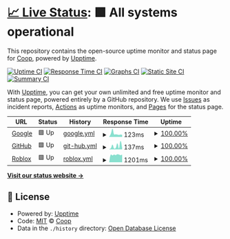 # [📈 Live Status](https://CoopPlayzz.github.io/CoopWebsitesUptime): <!--live status--> **🟩 All systems operational**

This repository contains the open-source uptime monitor and status page for [Coop](coopos.github.io/CoopOS), powered by [Upptime](https://github.com/upptime/upptime).

[![Uptime CI](https://github.com/CoopPlayzz/CoopWebsitesUptime/workflows/Uptime%20CI/badge.svg)](https://github.com/CoopPlayzz/CoopWebsitesUptime/actions?query=workflow%3A%22Uptime+CI%22)
[![Response Time CI](https://github.com/CoopPlayzz/CoopWebsitesUptime/workflows/Response%20Time%20CI/badge.svg)](https://github.com/CoopPlayzz/CoopWebsitesUptime/actions?query=workflow%3A%22Response+Time+CI%22)
[![Graphs CI](https://github.com/CoopPlayzz/CoopWebsitesUptime/workflows/Graphs%20CI/badge.svg)](https://github.com/CoopPlayzz/CoopWebsitesUptime/actions?query=workflow%3A%22Graphs+CI%22)
[![Static Site CI](https://github.com/CoopPlayzz/CoopWebsitesUptime/workflows/Static%20Site%20CI/badge.svg)](https://github.com/CoopPlayzz/CoopWebsitesUptime/actions?query=workflow%3A%22Static+Site+CI%22)
[![Summary CI](https://github.com/CoopPlayzz/CoopWebsitesUptime/workflows/Summary%20CI/badge.svg)](https://github.com/CoopPlayzz/CoopWebsitesUptime/actions?query=workflow%3A%22Summary+CI%22)

With [Upptime](https://upptime.js.org), you can get your own unlimited and free uptime monitor and status page, powered entirely by a GitHub repository. We use [Issues](https://github.com/CoopPlayzz/CoopWebsitesUptime/issues) as incident reports, [Actions](https://github.com/CoopPlayzz/CoopWebsitesUptime/actions) as uptime monitors, and [Pages](https://CoopPlayzz.github.io/CoopWebsitesUptime) for the status page.

<!--start: status pages-->
<!-- This summary is generated by Upptime (https://github.com/upptime/upptime) -->
<!-- Do not edit this manually, your changes will be overwritten -->
<!-- prettier-ignore -->
| URL | Status | History | Response Time | Uptime |
| --- | ------ | ------- | ------------- | ------ |
| <img alt="" src="https://icons.duckduckgo.com/ip3/www.google.com.ico" height="13"> [Google](https://www.google.com) | 🟩 Up | [google.yml](https://github.com/coopeeo/CoopWebsitesUptime/commits/HEAD/history/google.yml) | <details><summary><img alt="Response time graph" src="./graphs/google/response-time-week.png" height="20"> 123ms</summary><br><a href="https://CoopPlayzz.github.io/CoopWebsitesUptime/history/google"><img alt="Response time 111" src="https://img.shields.io/endpoint?url=https%3A%2F%2Fraw.githubusercontent.com%2Fcoopeeo%2FCoopWebsitesUptime%2FHEAD%2Fapi%2Fgoogle%2Fresponse-time.json"></a><br><a href="https://CoopPlayzz.github.io/CoopWebsitesUptime/history/google"><img alt="24-hour response time 80" src="https://img.shields.io/endpoint?url=https%3A%2F%2Fraw.githubusercontent.com%2Fcoopeeo%2FCoopWebsitesUptime%2FHEAD%2Fapi%2Fgoogle%2Fresponse-time-day.json"></a><br><a href="https://CoopPlayzz.github.io/CoopWebsitesUptime/history/google"><img alt="7-day response time 123" src="https://img.shields.io/endpoint?url=https%3A%2F%2Fraw.githubusercontent.com%2Fcoopeeo%2FCoopWebsitesUptime%2FHEAD%2Fapi%2Fgoogle%2Fresponse-time-week.json"></a><br><a href="https://CoopPlayzz.github.io/CoopWebsitesUptime/history/google"><img alt="30-day response time 166" src="https://img.shields.io/endpoint?url=https%3A%2F%2Fraw.githubusercontent.com%2Fcoopeeo%2FCoopWebsitesUptime%2FHEAD%2Fapi%2Fgoogle%2Fresponse-time-month.json"></a><br><a href="https://CoopPlayzz.github.io/CoopWebsitesUptime/history/google"><img alt="1-year response time 117" src="https://img.shields.io/endpoint?url=https%3A%2F%2Fraw.githubusercontent.com%2Fcoopeeo%2FCoopWebsitesUptime%2FHEAD%2Fapi%2Fgoogle%2Fresponse-time-year.json"></a></details> | <details><summary><a href="https://CoopPlayzz.github.io/CoopWebsitesUptime/history/google">100.00%</a></summary><a href="https://CoopPlayzz.github.io/CoopWebsitesUptime/history/google"><img alt="All-time uptime 99.99%" src="https://img.shields.io/endpoint?url=https%3A%2F%2Fraw.githubusercontent.com%2Fcoopeeo%2FCoopWebsitesUptime%2FHEAD%2Fapi%2Fgoogle%2Fuptime.json"></a><br><a href="https://CoopPlayzz.github.io/CoopWebsitesUptime/history/google"><img alt="24-hour uptime 100.00%" src="https://img.shields.io/endpoint?url=https%3A%2F%2Fraw.githubusercontent.com%2Fcoopeeo%2FCoopWebsitesUptime%2FHEAD%2Fapi%2Fgoogle%2Fuptime-day.json"></a><br><a href="https://CoopPlayzz.github.io/CoopWebsitesUptime/history/google"><img alt="7-day uptime 100.00%" src="https://img.shields.io/endpoint?url=https%3A%2F%2Fraw.githubusercontent.com%2Fcoopeeo%2FCoopWebsitesUptime%2FHEAD%2Fapi%2Fgoogle%2Fuptime-week.json"></a><br><a href="https://CoopPlayzz.github.io/CoopWebsitesUptime/history/google"><img alt="30-day uptime 99.81%" src="https://img.shields.io/endpoint?url=https%3A%2F%2Fraw.githubusercontent.com%2Fcoopeeo%2FCoopWebsitesUptime%2FHEAD%2Fapi%2Fgoogle%2Fuptime-month.json"></a><br><a href="https://CoopPlayzz.github.io/CoopWebsitesUptime/history/google"><img alt="1-year uptime 99.98%" src="https://img.shields.io/endpoint?url=https%3A%2F%2Fraw.githubusercontent.com%2Fcoopeeo%2FCoopWebsitesUptime%2FHEAD%2Fapi%2Fgoogle%2Fuptime-year.json"></a></details>
| <img alt="" src="https://icons.duckduckgo.com/ip3/github.com.ico" height="13"> [GitHub](https://github.com/) | 🟩 Up | [git-hub.yml](https://github.com/coopeeo/CoopWebsitesUptime/commits/HEAD/history/git-hub.yml) | <details><summary><img alt="Response time graph" src="./graphs/git-hub/response-time-week.png" height="20"> 137ms</summary><br><a href="https://CoopPlayzz.github.io/CoopWebsitesUptime/history/git-hub"><img alt="Response time 195" src="https://img.shields.io/endpoint?url=https%3A%2F%2Fraw.githubusercontent.com%2Fcoopeeo%2FCoopWebsitesUptime%2FHEAD%2Fapi%2Fgit-hub%2Fresponse-time.json"></a><br><a href="https://CoopPlayzz.github.io/CoopWebsitesUptime/history/git-hub"><img alt="24-hour response time 58" src="https://img.shields.io/endpoint?url=https%3A%2F%2Fraw.githubusercontent.com%2Fcoopeeo%2FCoopWebsitesUptime%2FHEAD%2Fapi%2Fgit-hub%2Fresponse-time-day.json"></a><br><a href="https://CoopPlayzz.github.io/CoopWebsitesUptime/history/git-hub"><img alt="7-day response time 137" src="https://img.shields.io/endpoint?url=https%3A%2F%2Fraw.githubusercontent.com%2Fcoopeeo%2FCoopWebsitesUptime%2FHEAD%2Fapi%2Fgit-hub%2Fresponse-time-week.json"></a><br><a href="https://CoopPlayzz.github.io/CoopWebsitesUptime/history/git-hub"><img alt="30-day response time 164" src="https://img.shields.io/endpoint?url=https%3A%2F%2Fraw.githubusercontent.com%2Fcoopeeo%2FCoopWebsitesUptime%2FHEAD%2Fapi%2Fgit-hub%2Fresponse-time-month.json"></a><br><a href="https://CoopPlayzz.github.io/CoopWebsitesUptime/history/git-hub"><img alt="1-year response time 190" src="https://img.shields.io/endpoint?url=https%3A%2F%2Fraw.githubusercontent.com%2Fcoopeeo%2FCoopWebsitesUptime%2FHEAD%2Fapi%2Fgit-hub%2Fresponse-time-year.json"></a></details> | <details><summary><a href="https://CoopPlayzz.github.io/CoopWebsitesUptime/history/git-hub">100.00%</a></summary><a href="https://CoopPlayzz.github.io/CoopWebsitesUptime/history/git-hub"><img alt="All-time uptime 96.94%" src="https://img.shields.io/endpoint?url=https%3A%2F%2Fraw.githubusercontent.com%2Fcoopeeo%2FCoopWebsitesUptime%2FHEAD%2Fapi%2Fgit-hub%2Fuptime.json"></a><br><a href="https://CoopPlayzz.github.io/CoopWebsitesUptime/history/git-hub"><img alt="24-hour uptime 100.00%" src="https://img.shields.io/endpoint?url=https%3A%2F%2Fraw.githubusercontent.com%2Fcoopeeo%2FCoopWebsitesUptime%2FHEAD%2Fapi%2Fgit-hub%2Fuptime-day.json"></a><br><a href="https://CoopPlayzz.github.io/CoopWebsitesUptime/history/git-hub"><img alt="7-day uptime 100.00%" src="https://img.shields.io/endpoint?url=https%3A%2F%2Fraw.githubusercontent.com%2Fcoopeeo%2FCoopWebsitesUptime%2FHEAD%2Fapi%2Fgit-hub%2Fuptime-week.json"></a><br><a href="https://CoopPlayzz.github.io/CoopWebsitesUptime/history/git-hub"><img alt="30-day uptime 100.00%" src="https://img.shields.io/endpoint?url=https%3A%2F%2Fraw.githubusercontent.com%2Fcoopeeo%2FCoopWebsitesUptime%2FHEAD%2Fapi%2Fgit-hub%2Fuptime-month.json"></a><br><a href="https://CoopPlayzz.github.io/CoopWebsitesUptime/history/git-hub"><img alt="1-year uptime 95.59%" src="https://img.shields.io/endpoint?url=https%3A%2F%2Fraw.githubusercontent.com%2Fcoopeeo%2FCoopWebsitesUptime%2FHEAD%2Fapi%2Fgit-hub%2Fuptime-year.json"></a></details>
| <img alt="" src="https://icons.duckduckgo.com/ip3/www.roblox.com.ico" height="13"> [Roblox](https://www.roblox.com/) | 🟩 Up | [roblox.yml](https://github.com/coopeeo/CoopWebsitesUptime/commits/HEAD/history/roblox.yml) | <details><summary><img alt="Response time graph" src="./graphs/roblox/response-time-week.png" height="20"> 1201ms</summary><br><a href="https://CoopPlayzz.github.io/CoopWebsitesUptime/history/roblox"><img alt="Response time 588" src="https://img.shields.io/endpoint?url=https%3A%2F%2Fraw.githubusercontent.com%2Fcoopeeo%2FCoopWebsitesUptime%2FHEAD%2Fapi%2Froblox%2Fresponse-time.json"></a><br><a href="https://CoopPlayzz.github.io/CoopWebsitesUptime/history/roblox"><img alt="24-hour response time 1228" src="https://img.shields.io/endpoint?url=https%3A%2F%2Fraw.githubusercontent.com%2Fcoopeeo%2FCoopWebsitesUptime%2FHEAD%2Fapi%2Froblox%2Fresponse-time-day.json"></a><br><a href="https://CoopPlayzz.github.io/CoopWebsitesUptime/history/roblox"><img alt="7-day response time 1201" src="https://img.shields.io/endpoint?url=https%3A%2F%2Fraw.githubusercontent.com%2Fcoopeeo%2FCoopWebsitesUptime%2FHEAD%2Fapi%2Froblox%2Fresponse-time-week.json"></a><br><a href="https://CoopPlayzz.github.io/CoopWebsitesUptime/history/roblox"><img alt="30-day response time 1109" src="https://img.shields.io/endpoint?url=https%3A%2F%2Fraw.githubusercontent.com%2Fcoopeeo%2FCoopWebsitesUptime%2FHEAD%2Fapi%2Froblox%2Fresponse-time-month.json"></a><br><a href="https://CoopPlayzz.github.io/CoopWebsitesUptime/history/roblox"><img alt="1-year response time 676" src="https://img.shields.io/endpoint?url=https%3A%2F%2Fraw.githubusercontent.com%2Fcoopeeo%2FCoopWebsitesUptime%2FHEAD%2Fapi%2Froblox%2Fresponse-time-year.json"></a></details> | <details><summary><a href="https://CoopPlayzz.github.io/CoopWebsitesUptime/history/roblox">100.00%</a></summary><a href="https://CoopPlayzz.github.io/CoopWebsitesUptime/history/roblox"><img alt="All-time uptime 99.97%" src="https://img.shields.io/endpoint?url=https%3A%2F%2Fraw.githubusercontent.com%2Fcoopeeo%2FCoopWebsitesUptime%2FHEAD%2Fapi%2Froblox%2Fuptime.json"></a><br><a href="https://CoopPlayzz.github.io/CoopWebsitesUptime/history/roblox"><img alt="24-hour uptime 100.00%" src="https://img.shields.io/endpoint?url=https%3A%2F%2Fraw.githubusercontent.com%2Fcoopeeo%2FCoopWebsitesUptime%2FHEAD%2Fapi%2Froblox%2Fuptime-day.json"></a><br><a href="https://CoopPlayzz.github.io/CoopWebsitesUptime/history/roblox"><img alt="7-day uptime 100.00%" src="https://img.shields.io/endpoint?url=https%3A%2F%2Fraw.githubusercontent.com%2Fcoopeeo%2FCoopWebsitesUptime%2FHEAD%2Fapi%2Froblox%2Fuptime-week.json"></a><br><a href="https://CoopPlayzz.github.io/CoopWebsitesUptime/history/roblox"><img alt="30-day uptime 100.00%" src="https://img.shields.io/endpoint?url=https%3A%2F%2Fraw.githubusercontent.com%2Fcoopeeo%2FCoopWebsitesUptime%2FHEAD%2Fapi%2Froblox%2Fuptime-month.json"></a><br><a href="https://CoopPlayzz.github.io/CoopWebsitesUptime/history/roblox"><img alt="1-year uptime 99.97%" src="https://img.shields.io/endpoint?url=https%3A%2F%2Fraw.githubusercontent.com%2Fcoopeeo%2FCoopWebsitesUptime%2FHEAD%2Fapi%2Froblox%2Fuptime-year.json"></a></details>

<!--end: status pages-->

[**Visit our status website →**](https://CoopPlayzz.github.io/CoopWebsitesUptime)

## 📄 License

- Powered by: [Upptime](https://github.com/upptime/upptime)
- Code: [MIT](./LICENSE) © [Coop](coopos.github.io/CoopOS)
- Data in the `./history` directory: [Open Database License](https://opendatacommons.org/licenses/odbl/1-0/)
